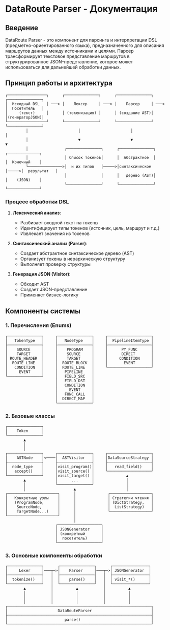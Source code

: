# DataRoute Parser - Документация

## Введение

DataRoute Parser - это компонент для парсинга и интерпретации DSL (предметно-ориентированного языка),
предназначенного для описания маршрутов данных между источниками и целями. Парсер трансформирует
текстовое представление маршрутов в структурированное JSON-представление, которое может использоваться
для дальнейшей обработки данных.

## Принцип работы и архитектура

```
┌─────────────────┐      ┌───────────────┐      ┌───────────────┐      ┌───────────────┐
│  Исходный DSL   │ ───> │    Лексер     │ ───> │    Парсер     │ ───> │  Посетитель   │
│     (текст)     │      │ (токенизация) │      │ (создание AST)│      │(генераторJSON)│
└─────────────────┘      └───────────────┘      └───────────────┘      └───────────────┘
         │                      │                      │                      │
         │                      ▼                      ▼                      ▼
         │                ┌───────────────┐      ┌───────────────┐      ┌──────────────┐
         │                │ Список токенов│      │  Абстрактное  │      │  Конечный    │
         └───────────────>│  и их типов   │─────>│синтаксическое │─────>│  результат   │
                          │               │      │   дерево (AST)│      │    (JSON)    │
                          └───────────────┘      └───────────────┘      └──────────────┘
```

### Процесс обработки DSL

1. **Лексический анализ**:
   - Разбивает входной текст на токены
   - Идентифицирует типы токенов (источник, цель, маршрут и т.д.)
   - Извлекает значения из токенов

2. **Синтаксический анализ (Parser)**:
   - Создает абстрактное синтаксическое дерево (AST)
   - Организует токены в иерархическую структуру
   - Выполняет проверку структуры

3. **Генерация JSON (Visitor)**:
   - Обходит AST
   - Создает JSON-представление
   - Применяет бизнес-логику

## Компоненты системы

### 1. Перечисления (Enums)

```
┌───────────────┐     ┌───────────────┐     ┌───────────────────┐
│   TokenType   │     │   NodeType    │     │  PipelineItemType │
├───────────────┤     ├───────────────┤     ├───────────────────┤
│    SOURCE     │     │    PROGRAM    │     │      PY_FUNC      │
│    TARGET     │     │    SOURCE     │     │      DIRECT       │
│ ROUTE_HEADER  │     │    TARGET     │     │     CONDITION     │
│  ROUTE_LINE   │     │  ROUTE_BLOCK  │     │       EVENT       │
│   CONDITION   │     │  ROUTE_LINE   │     └───────────────────┘
│     EVENT     │     │   PIPELINE    │
└───────────────┘     │   FIELD_SRC   │
                      │   FIELD_DST   │
                      │   CONDITION   │
                      │     EVENT     │
                      │   FUNC_CALL   │
                      │  DIRECT_MAP   │
                      └───────────────┘
```

### 2. Базовые классы

```
┌───────────────┐
│    Token      │
└───────────────┘
        ▲
        │
        │
┌───────────────┐     ┌───────────────┐     ┌───────────────────┐
│    ASTNode    │<────│  ASTVisitor   │     │DataSourceStrategy │
├───────────────┤     ├───────────────┤     ├───────────────────┤
│  node_type    │     │visit_program()│     │   read_field()    │
│   accept()    │     │visit_source() │     └───────────────────┘
└───────────────┘     │visit_target() │              ▲
        ▲             │      ...      │              │
        │             └───────────────┘              │
        │                     ▲                      │
┌──────────────────────┐      │              ┌──────────────────┐
│   Конкретные узлы    │      │              │ Стратегии чтения │
│   (ProgramNode,      │      │              │ (DictStrategy,   │
│    SourceNode,       │      │              │  ListStrategy)   │
│    TargetNode...)    │      │              └──────────────────┘
└──────────────────────┘      │
                              │
                      ┌───────────────────┐
                      │ JSONGenerator     │
                      │ (конкретный       │
                      │  посетитель)      │
                      └───────────────────┘
```

### 3. Основные компоненты обработки

```
┌───────────────┐      ┌───────────────┐      ┌────────────────┐
│     Lexer     │───┬─>│    Parser     │───┬─>│ JSONGenerator  │
├───────────────┤   │  ├───────────────┤   │  ├────────────────┤
│  tokenize()   │   │  │    parse()    │   │  │ visit_*()      │
└───────────────┘   │  └───────────────┘   │  └────────────────┘
        ▲           │          ▲           │          ▲
        │           │          │           │          │
        │           │          │           │          │
        │           │          │           │          │
┌───────────────────────────────────────────────────────────────┐
│                      DataRouteParser                          │
├───────────────────────────────────────────────────────────────┤
│                         parse()                               │
└───────────────────────────────────────────────────────────────┘
```